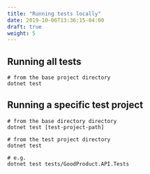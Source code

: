 ```yaml
---
title: "Running tests locally"
date: 2019-10-06T13:36:15-04:00
draft: true
weight: 5
---
```


## Running all tests

```shell script
# from the base project directory
dotnet test
```

## Running a specific test project

```shell script
# from the base directory directory
dotnet test [test-project-path]

# from the test project directory
dotnet test

# e.g.
dotnet test tests/GoodProduct.API.Tests
```

